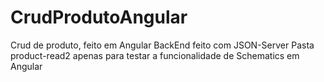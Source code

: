 # CrudProdutoAngular

Crud de produto, feito em Angular
BackEnd feito com JSON-Server
Pasta product-read2 apenas para testar a funcionalidade de Schematics em Angular
